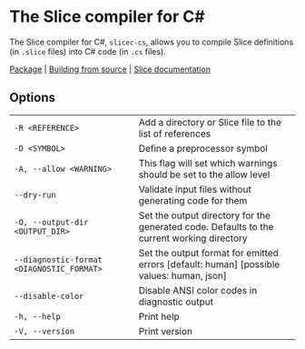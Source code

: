 # The Slice compiler for C#

The Slice compiler for C#, `slicec-cs`, allows you to compile Slice definitions (in `.slice` files) into C# code (in
`.cs` files).

[Package][package] | [Building from source][building] | [Slice documentation][slice-documentation]

## Options

|                                           |                                                                                            |
|-------------------------------------------|--------------------------------------------------------------------------------------------|
| `-R <REFERENCE>`                          | Add a directory or Slice file to the list of references                                    |
| `-D <SYMBOL>`                             | Define a preprocessor symbol                                                               |
| `-A, --allow <WARNING>`                   | This flag will set which warnings should be set to the allow level                         |
| `--dry-run`                               | Validate input files without generating code for them                                      |
| `-O, --output-dir <OUTPUT_DIR>`           | Set the output directory for the generated code. Defaults to the current working directory |
| `--diagnostic-format <DIAGNOSTIC_FORMAT>` | Set the output format for emitted errors [default: human] [possible values: human, json]   |
| `--disable-color`                         | Disable ANSI color codes in diagnostic output                                              |
| `-h, --help`                              | Print help                                                                                 |
| `-V, --version`                           | Print version                                                                              |

[package]:  https://www.nuget.org/packages/IceRpc.Slice.Tools
[building]: ../../BUILDING.md
[slice-documentation]: https://docs.testing.zeroc.com/docs/slice
